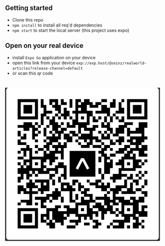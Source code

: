 ## Getting started

- Clone this repo
- `npm install` to install all req'd dependencies
- `npm start` to start the local server (this project uses expo)

## Open on your real device

- install `Expo Go` application on your device
- open this link from your device `exp://exp.host/@seinz/realworld-articles?release-channel=default`
- or scan this qr code

# ![React + Mobx Example App](/assets/readme/open-qr-code.png)
